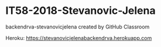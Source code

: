 # IT58-2018-Stevanovic-Jelena
backendrva-stevanovicjelena created by GitHub Classroom

Heroku: https://stevanovicjelenabackendrva.herokuapp.com
